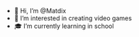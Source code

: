 - 👋 Hi, I’m @Matdix
- 👀 I’m interested in creating video games
- 🎓 I’m currently learning in school

<!---
Matdix/Matdix is a ✨ special ✨ repository because its `README.md` (this file) appears on your GitHub profile.
You can click the Preview link to take a look at your changes.
--->
